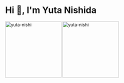 <h1 align="left">Hi 👋, I'm Yuta Nishida</h1>

<p><img align="left" height="180px" src="https://github-readme-stats.vercel.app/api/top-langs?username=yuta-nishi&show_icons=true&locale=en&layout=compact&theme=onedark&count_private=true" alt="yuta-nishi" /></p>

<p><img align="center" height="180px" src="https://github-readme-stats.vercel.app/api?username=yuta-nishi&show_icons=true&locale=en&theme=onedark&count_private=true" alt="yuta-nishi" /></p>
